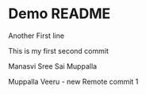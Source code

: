 # Demo README

Another First line

This is my first second commit

Manasvi Sree Sai Muppalla

Muppalla Veeru - new Remote commit 1
